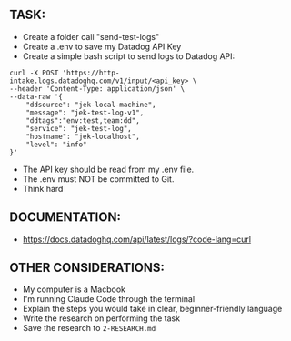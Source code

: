 ## TASK:
- Create a folder call "send-test-logs"
- Create a .env to save my Datadog API Key
- Create a simple bash script to send logs to Datadog API:
```
curl -X POST 'https://http-intake.logs.datadoghq.com/v1/input/<api_key> \
--header 'Content-Type: application/json' \
--data-raw '{
    "ddsource": "jek-local-machine",
    "message": "jek-test-log-v1",
    "ddtags":"env:test,team:dd",
    "service": "jek-test-log",
    "hostname": "jek-localhost",
    "level": "info"
}'
```
- The API key should be read from my .env file.
- The .env must NOT be committed to Git.
- Think hard

<!-- ## EXAMPLES:
- [List any example files in the examples folders and explain how they should be used if any] -->

## DOCUMENTATION:
- https://docs.datadoghq.com/api/latest/logs/?code-lang=curl

## OTHER CONSIDERATIONS:
- My computer is a Macbook
- I'm running Claude Code through the terminal
- Explain the steps you would take in clear, beginner-friendly language
- Write the research on performing the task
- Save the research to `2-RESEARCH.md`